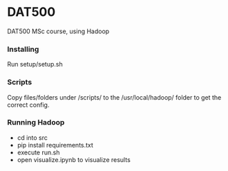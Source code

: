 # DAT500
DAT500 MSc course, using Hadoop

### Installing
Run setup/setup.sh

### Scripts
Copy files/folders under /scripts/ to the /usr/local/hadoop/ folder to get the correct config.

### Running Hadoop
* cd into src
* pip install requirements.txt
* execute run.sh
* open visualize.ipynb to visualize results
